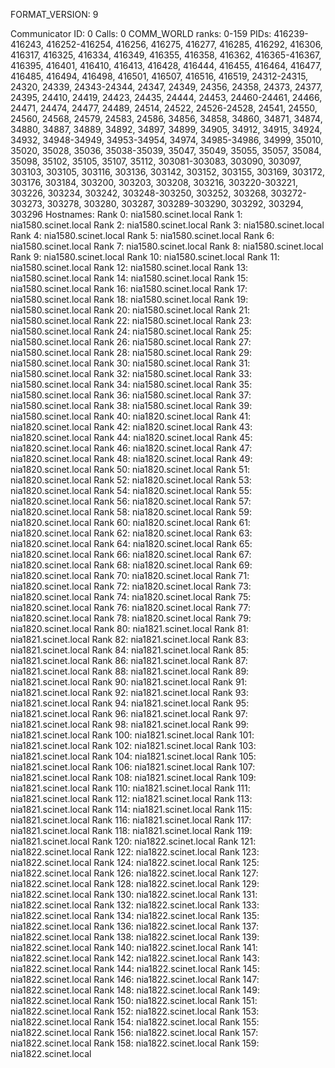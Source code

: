FORMAT_VERSION: 9

Communicator ID: 0
Calls: 0
COMM_WORLD ranks: 0-159
PIDs: 416239-416243, 416252-416254, 416256, 416275, 416277, 416285, 416292, 416306, 416317, 416325, 416334, 416349, 416355, 416358, 416362, 416365-416367, 416395, 416401, 416410, 416413, 416428, 416444, 416455, 416464, 416477, 416485, 416494, 416498, 416501, 416507, 416516, 416519, 24312-24315, 24320, 24339, 24343-24344, 24347, 24349, 24356, 24358, 24373, 24377, 24395, 24410, 24419, 24423, 24435, 24444, 24453, 24460-24461, 24466, 24471, 24474, 24477, 24489, 24514, 24522, 24526-24528, 24541, 24550, 24560, 24568, 24579, 24583, 24586, 34856, 34858, 34860, 34871, 34874, 34880, 34887, 34889, 34892, 34897, 34899, 34905, 34912, 34915, 34924, 34932, 34948-34949, 34953-34954, 34974, 34985-34986, 34999, 35010, 35020, 35028, 35036, 35038-35039, 35047, 35049, 35055, 35057, 35084, 35098, 35102, 35105, 35107, 35112, 303081-303083, 303090, 303097, 303103, 303105, 303116, 303136, 303142, 303152, 303155, 303169, 303172, 303176, 303184, 303200, 303203, 303208, 303216, 303220-303221, 303226, 303234, 303242, 303248-303250, 303252, 303268, 303272-303273, 303278, 303280, 303287, 303289-303290, 303292, 303294, 303296
Hostnames:
	Rank 0: nia1580.scinet.local
	Rank 1: nia1580.scinet.local
	Rank 2: nia1580.scinet.local
	Rank 3: nia1580.scinet.local
	Rank 4: nia1580.scinet.local
	Rank 5: nia1580.scinet.local
	Rank 6: nia1580.scinet.local
	Rank 7: nia1580.scinet.local
	Rank 8: nia1580.scinet.local
	Rank 9: nia1580.scinet.local
	Rank 10: nia1580.scinet.local
	Rank 11: nia1580.scinet.local
	Rank 12: nia1580.scinet.local
	Rank 13: nia1580.scinet.local
	Rank 14: nia1580.scinet.local
	Rank 15: nia1580.scinet.local
	Rank 16: nia1580.scinet.local
	Rank 17: nia1580.scinet.local
	Rank 18: nia1580.scinet.local
	Rank 19: nia1580.scinet.local
	Rank 20: nia1580.scinet.local
	Rank 21: nia1580.scinet.local
	Rank 22: nia1580.scinet.local
	Rank 23: nia1580.scinet.local
	Rank 24: nia1580.scinet.local
	Rank 25: nia1580.scinet.local
	Rank 26: nia1580.scinet.local
	Rank 27: nia1580.scinet.local
	Rank 28: nia1580.scinet.local
	Rank 29: nia1580.scinet.local
	Rank 30: nia1580.scinet.local
	Rank 31: nia1580.scinet.local
	Rank 32: nia1580.scinet.local
	Rank 33: nia1580.scinet.local
	Rank 34: nia1580.scinet.local
	Rank 35: nia1580.scinet.local
	Rank 36: nia1580.scinet.local
	Rank 37: nia1580.scinet.local
	Rank 38: nia1580.scinet.local
	Rank 39: nia1580.scinet.local
	Rank 40: nia1820.scinet.local
	Rank 41: nia1820.scinet.local
	Rank 42: nia1820.scinet.local
	Rank 43: nia1820.scinet.local
	Rank 44: nia1820.scinet.local
	Rank 45: nia1820.scinet.local
	Rank 46: nia1820.scinet.local
	Rank 47: nia1820.scinet.local
	Rank 48: nia1820.scinet.local
	Rank 49: nia1820.scinet.local
	Rank 50: nia1820.scinet.local
	Rank 51: nia1820.scinet.local
	Rank 52: nia1820.scinet.local
	Rank 53: nia1820.scinet.local
	Rank 54: nia1820.scinet.local
	Rank 55: nia1820.scinet.local
	Rank 56: nia1820.scinet.local
	Rank 57: nia1820.scinet.local
	Rank 58: nia1820.scinet.local
	Rank 59: nia1820.scinet.local
	Rank 60: nia1820.scinet.local
	Rank 61: nia1820.scinet.local
	Rank 62: nia1820.scinet.local
	Rank 63: nia1820.scinet.local
	Rank 64: nia1820.scinet.local
	Rank 65: nia1820.scinet.local
	Rank 66: nia1820.scinet.local
	Rank 67: nia1820.scinet.local
	Rank 68: nia1820.scinet.local
	Rank 69: nia1820.scinet.local
	Rank 70: nia1820.scinet.local
	Rank 71: nia1820.scinet.local
	Rank 72: nia1820.scinet.local
	Rank 73: nia1820.scinet.local
	Rank 74: nia1820.scinet.local
	Rank 75: nia1820.scinet.local
	Rank 76: nia1820.scinet.local
	Rank 77: nia1820.scinet.local
	Rank 78: nia1820.scinet.local
	Rank 79: nia1820.scinet.local
	Rank 80: nia1821.scinet.local
	Rank 81: nia1821.scinet.local
	Rank 82: nia1821.scinet.local
	Rank 83: nia1821.scinet.local
	Rank 84: nia1821.scinet.local
	Rank 85: nia1821.scinet.local
	Rank 86: nia1821.scinet.local
	Rank 87: nia1821.scinet.local
	Rank 88: nia1821.scinet.local
	Rank 89: nia1821.scinet.local
	Rank 90: nia1821.scinet.local
	Rank 91: nia1821.scinet.local
	Rank 92: nia1821.scinet.local
	Rank 93: nia1821.scinet.local
	Rank 94: nia1821.scinet.local
	Rank 95: nia1821.scinet.local
	Rank 96: nia1821.scinet.local
	Rank 97: nia1821.scinet.local
	Rank 98: nia1821.scinet.local
	Rank 99: nia1821.scinet.local
	Rank 100: nia1821.scinet.local
	Rank 101: nia1821.scinet.local
	Rank 102: nia1821.scinet.local
	Rank 103: nia1821.scinet.local
	Rank 104: nia1821.scinet.local
	Rank 105: nia1821.scinet.local
	Rank 106: nia1821.scinet.local
	Rank 107: nia1821.scinet.local
	Rank 108: nia1821.scinet.local
	Rank 109: nia1821.scinet.local
	Rank 110: nia1821.scinet.local
	Rank 111: nia1821.scinet.local
	Rank 112: nia1821.scinet.local
	Rank 113: nia1821.scinet.local
	Rank 114: nia1821.scinet.local
	Rank 115: nia1821.scinet.local
	Rank 116: nia1821.scinet.local
	Rank 117: nia1821.scinet.local
	Rank 118: nia1821.scinet.local
	Rank 119: nia1821.scinet.local
	Rank 120: nia1822.scinet.local
	Rank 121: nia1822.scinet.local
	Rank 122: nia1822.scinet.local
	Rank 123: nia1822.scinet.local
	Rank 124: nia1822.scinet.local
	Rank 125: nia1822.scinet.local
	Rank 126: nia1822.scinet.local
	Rank 127: nia1822.scinet.local
	Rank 128: nia1822.scinet.local
	Rank 129: nia1822.scinet.local
	Rank 130: nia1822.scinet.local
	Rank 131: nia1822.scinet.local
	Rank 132: nia1822.scinet.local
	Rank 133: nia1822.scinet.local
	Rank 134: nia1822.scinet.local
	Rank 135: nia1822.scinet.local
	Rank 136: nia1822.scinet.local
	Rank 137: nia1822.scinet.local
	Rank 138: nia1822.scinet.local
	Rank 139: nia1822.scinet.local
	Rank 140: nia1822.scinet.local
	Rank 141: nia1822.scinet.local
	Rank 142: nia1822.scinet.local
	Rank 143: nia1822.scinet.local
	Rank 144: nia1822.scinet.local
	Rank 145: nia1822.scinet.local
	Rank 146: nia1822.scinet.local
	Rank 147: nia1822.scinet.local
	Rank 148: nia1822.scinet.local
	Rank 149: nia1822.scinet.local
	Rank 150: nia1822.scinet.local
	Rank 151: nia1822.scinet.local
	Rank 152: nia1822.scinet.local
	Rank 153: nia1822.scinet.local
	Rank 154: nia1822.scinet.local
	Rank 155: nia1822.scinet.local
	Rank 156: nia1822.scinet.local
	Rank 157: nia1822.scinet.local
	Rank 158: nia1822.scinet.local
	Rank 159: nia1822.scinet.local
